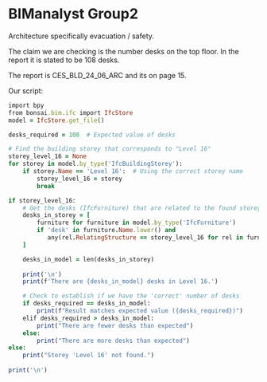 # BIManalyst Group2

Architecture specifically evacuation / safety.

The claim we are checking is the number desks on the top floor. In the report it is stated to be 108 desks.

The report is CES_BLD_24_06_ARC and its on page 15.

Our script:

```ruby
import bpy
from bonsai.bim.ifc import IfcStore
model = IfcStore.get_file()

desks_required = 108  # Expected value of desks

# Find the building storey that corresponds to "Level 16"
storey_level_16 = None
for storey in model.by_type('IfcBuildingStorey'):
    if storey.Name == 'Level 16':  # Using the correct storey name
        storey_level_16 = storey
        break

if storey_level_16:
    # Get the desks (IfcFurniture) that are related to the found storey
    desks_in_storey = [
        furniture for furniture in model.by_type('IfcFurniture')
        if 'desk' in furniture.Name.lower() and 
           any(rel.RelatingStructure == storey_level_16 for rel in furniture.ContainedInStructure)
    ]

    desks_in_model = len(desks_in_storey)
    
    print('\n')
    print(f'There are {desks_in_model} desks in Level 16.')

    # Check to establish if we have the 'correct' number of desks
    if desks_required == desks_in_model:
        print(f"Result matches expected value ({desks_required})")
    elif desks_required > desks_in_model:
        print("There are fewer desks than expected")
    else:
        print("There are more desks than expected")
else:
    print("Storey 'Level 16' not found.")
    
print('\n')
```
